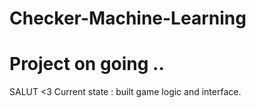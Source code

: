 # Checker-Machine-Learning

 # Project on going ..
 SALUT <3
 Current state : built game logic and interface.
